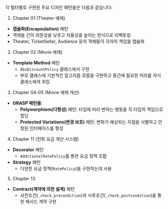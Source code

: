 각 챕터별로 구현된 주요 디자인 패턴들은 다음과 같습니다:

1. Chapter 01 (Theater 예제)
- **캡슐화(Encapsulation)** 패턴
- 객체들 간의 의존성을 낮추고 자율성을 높이는 방식으로 리팩토링
- Theater, TicketSeller, Audience 등의 객체들이 각자의 책임을 캡슐화

2. Chapter 02 (Movie 예제)
- **Template Method** 패턴
  - `AbsDiscountPolicy` 클래스에서 구현
  - 부모 클래스에 기본적인 알고리즘 흐름을 구현하고 중간에 필요한 처리를 자식 클래스에게 위임

3. Chapter 04-05 (Movie 예제 개선)
- **GRASP 패턴들**:
  - **Polymorphism(다형성)** 패턴: 타입에 따라 변하는 행동을 각 타입의 책임으로 할당
  - **Protected Variations(변경 보호)** 패턴: 변화가 예상되는 지점을 식별하고 안정된 인터페이스를 형성

4. Chapter 11 (전화 요금 계산 시스템)
- **Decorator** 패턴
  - `AdditionalRatePolicy`를 통한 요금 정책 조합
- **Strategy** 패턴
  - 다양한 요금 정책(`RatePolicy`)을 구현하는데 사용

5. Chapter 13
- **Contract(계약에 의한 설계)** 패턴
  - 사전조건(`_check_precondition`)과 사후조건(`_check_postcondition`)을 통한 메서드 계약 구현
